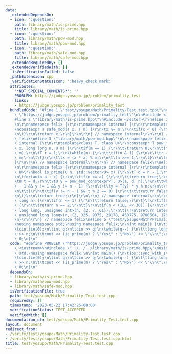 ```yaml
---
data:
  _extendedDependsOn:
  - icon: ':question:'
    path: library/math/is-prime.hpp
    title: library/math/is-prime.hpp
  - icon: ':question:'
    path: library/math/pow-mod.hpp
    title: library/math/pow-mod.hpp
  - icon: ':question:'
    path: library/math/safe-mod.hpp
    title: library/math/safe-mod.hpp
  _extendedRequiredBy: []
  _extendedVerifiedWith: []
  _isVerificationFailed: false
  _pathExtension: cpp
  _verificationStatusIcon: ':heavy_check_mark:'
  attributes:
    '*NOT_SPECIAL_COMMENTS*': ''
    PROBLEM: https://judge.yosupo.jp/problem/primality_test
    links:
    - https://judge.yosupo.jp/problem/primality_test
  bundledCode: "#line 1 \"test/yosupo/Math/Primality-Test.test.cpp\"\n#define PROBLEM\
    \ \"https://judge.yosupo.jp/problem/primality_test\"\n\n#include <iostream>\n\
    #line 2 \"library/math/is-prime.hpp\"\n#include <vector>\r\n#line 2 \"library/math/safe-mod.hpp\"\
    \n\r\nnamespace felix {\r\n\r\nnamespace internal {\r\n\r\ntemplate<class T>\r\
    \nconstexpr T safe_mod(T x, T m) {\r\n\tx %= m;\r\n\tif(x < 0) {\r\n\t\tx += m;\r\
    \n\t}\r\n\treturn x;\r\n}\r\n\r\n} // namespace internal\r\n\r\n} // namespace\
    \ felix\n#line 3 \"library/math/pow-mod.hpp\"\n\r\nnamespace felix {\r\n\r\nnamespace\
    \ internal {\r\n\r\ntemplate<class T, class U>\r\nconstexpr T pow_mod_constexpr(T\
    \ x, long long n, U m) {\r\n\tif(m == 1) {\r\n\t\treturn 0;\r\n\t}\r\n\tx = safe_mod<T>(x,\
    \ m);\r\n\tT r = 1;\r\n\twhile(n) {\r\n\t\tif(n & 1) {\r\n\t\t\tr = (r * x) %\
    \ m;\r\n\t\t}\r\n\t\tx = (x * x) % m;\r\n\t\tn >>= 1;\r\n\t}\r\n\treturn r;\r\n\
    }\r\n\r\n} // namespace internal\r\n\r\n} // namespace felix\r\n#line 4 \"library/math/is-prime.hpp\"\
    \n\r\nnamespace felix {\r\n\r\nnamespace internal {\r\n\r\ntemplate<class T, class\
    \ U>\r\nbool is_prime(U n, std::vector<U> x) {\r\n\tT d = n - 1;\r\n\td >>= __builtin_ctzll(d);\r\
    \n\tfor(auto a : x) {\r\n\t\tif(n <= a) {\r\n\t\t\treturn true;\r\n\t\t}\r\n\t\
    \tU t = d;\r\n\t\tU y = pow_mod_constexpr<T, U>(a, d, n);\r\n\t\twhile(t != n\
    \ - 1 && y != 1 && y != n - 1) {\r\n\t\t\ty = T(y) * y % n;\r\n\t\t\tt <<= 1;\r\
    \n\t\t}\r\n\t\tif(y != n - 1 && t % 2 == 0) {\r\n\t\t\treturn false;\r\n\t\t}\r\
    \n\t}\r\n\treturn true;\r\n}\r\n\r\n} // namespace internal\r\n\r\nbool is_prime(long\
    \ long n) {\r\n\tif(n <= 1) {\r\n\t\treturn false;\r\n\t}\r\n\tif(n % 2 == 0)\
    \ {\r\n\t\treturn n == 2;\r\n\t}\r\n\tif(n < (1LL << 30)) {\r\n\t\treturn internal::is_prime<unsigned\
    \ long long, unsigned int>(n, {2, 7, 61});\r\n\t}\r\n\treturn internal::is_prime<__uint128_t,\
    \ unsigned long long>(n, {2, 325, 9375, 28178, 450775, 9780504, 1795265022});\r\
    \n}\r\n\r\n} // namespace felix\n#line 5 \"test/yosupo/Math/Primality-Test.test.cpp\"\
    \nusing namespace std;\nusing namespace felix;\n\nint main() {\n\tios::sync_with_stdio(false);\n\
    \tcin.tie(0);\n\tint q;\n\tcin >> q;\n\twhile(q--) {\n\t\tlong long n;\n\t\tcin\
    \ >> n;\n\t\tcout << (is_prime(n) ? \"Yes\" : \"No\") << \"\\n\";\n\t}\n\treturn\
    \ 0;\n}\n"
  code: "#define PROBLEM \"https://judge.yosupo.jp/problem/primality_test\"\n\n#include\
    \ <iostream>\n#include \"../../../library/math/is-prime.hpp\"\nusing namespace\
    \ std;\nusing namespace felix;\n\nint main() {\n\tios::sync_with_stdio(false);\n\
    \tcin.tie(0);\n\tint q;\n\tcin >> q;\n\twhile(q--) {\n\t\tlong long n;\n\t\tcin\
    \ >> n;\n\t\tcout << (is_prime(n) ? \"Yes\" : \"No\") << \"\\n\";\n\t}\n\treturn\
    \ 0;\n}\n"
  dependsOn:
  - library/math/is-prime.hpp
  - library/math/pow-mod.hpp
  - library/math/safe-mod.hpp
  isVerificationFile: true
  path: test/yosupo/Math/Primality-Test.test.cpp
  requiredBy: []
  timestamp: '2023-05-22 17:42:25+08:00'
  verificationStatus: TEST_ACCEPTED
  verifiedWith: []
documentation_of: test/yosupo/Math/Primality-Test.test.cpp
layout: document
redirect_from:
- /verify/test/yosupo/Math/Primality-Test.test.cpp
- /verify/test/yosupo/Math/Primality-Test.test.cpp.html
title: test/yosupo/Math/Primality-Test.test.cpp
---
```

